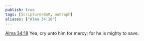 ```yaml
---
publish: true
tags: [Scripture/BoM, noGraph]
aliases: ["Alma 34:18"]
---
```

[Alma 34:18](https://churchofjesuschrist.org/study/scriptures/bofm/alma/34?lang=eng&id=p18#p18) Yea, cry unto him for mercy; for he is mighty to save.

